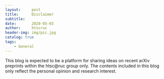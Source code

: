 ```yaml
---
layout:     post
title:      Disclaimer
subtitle:   
date:       2020-05-03
author:     htscruc
header-img: img/pic.jpg
catalog: true
tags:
    - General
---
```




This blog is expected to be a platform for sharing ideas on recent arXiv preprints within the htsc@ruc group only. The contents included in this blog only reflect the personal opinion and research interest. 
